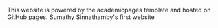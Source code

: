 This website is powered by the academicpages template and hosted on GitHub pages.
Sumathy Sinnathamby's first website 